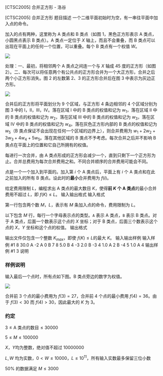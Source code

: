 



[CTSC2005] 合并正方形 - 洛谷














[CTSC2005] 合并正方形
题目描述
一个二维平面初始时为空，有一串往平面中加入点的命令。

加入的点有两种，这里称为 A 类点和 B 类点（如图 1，黑色正方形表示 A 类点，小圆黑点表示 B 类点）。A 类点一定位于 $X$ 轴上，而且不会重叠，而 B 类点可以出现在平面上的任何一个位置，可以重叠。每个 B 类点有一个权值 $W$。

![](https://cdn.luogu.com.cn/upload/pic/18474.png)

处理：一、最初，将相邻两个 A 类点之间连一个与 $X$ 轴成 $45$ 度的正方形（如图 2）。二、每次可以将任意两个有公共点的正方形合并为一个大正方形，合并之后两个小正方形消失。图 2 的左数第 $2$、$3$ 的正方形合并后在图 3 中表示为灰边正方形。

![](https://cdn.luogu.com.cn/upload/pic/18475.png)

合并后的正方形将平面划分为 $9$ 个区域，与正方形 $4$ 条边相邻的 $4$ 个区域分别为图 3 中的 I，II，III，IV。落在区域 I 中的 B 类点的权值和记为 $w_1$，落在区域 II 中的 B 类点的权值和记为 $w_2$，落在区域 III 中的 B 类点的权值和记为 $w_3$，落在区域 IV 中的 B 类点的权值和记为 $w_4$。落在灰色正方形内部的 B 类点的权值和记为 $w_5$（B 类点保证不会出现在任何一个区域的边界上），则合并费用为 $w_1+2w_2+3w_3+4w_4+5w_5$。落在其他区域的 B 类点不予考虑。每次合并之后并不影响 B 类点在平面上的位置和它自己所拥有的权值。

每进行一次合并，由 A 类点形成的正方形会减少一个，直到只剩下一个正方形为止。合并总费用为每次合并费用之和。不同合并顺序的合并费用可能会不同。

点是一个一个加入到平面的。加入第 $i$ 个 A 类点后，平面上有 $i$ 个 A 类点和在此之前加入的所有 B 类点。设此时的**最小**合并费用为 $f(i)$。

给定费用限制 $L$，编程求出 A 类点的最大数目 $K$，使得**前 $K$ 个 A 类点**的最小合并费用不超过 $L$，即 $f(K)\le L$。 
输入输出格式
输入格式

第一行包含两个数 $M$，$L$，表示有 $M$ 条加入点的命令，费用限制为 $L$。

以下包含 $M$ 行，每行一个字母表示点的类型。`A` 表示 A 类点，`B` 表示 B 类点。对于 A 类点，后面一个数表示这个点的 $X$ 坐标；对于 B 类点，后面三个数表示这个点的 $X$，$Y$ 坐标和这个点的权值。
输出格式

输出文件仅包含一个整数 $K_{max}$，即使 $f(K) \le L$的最大 $K$。
输入输出样例
输入样例 #1
8 30.0
A -2
A 0
B 7 8 5.0
B 4 -3 2.0
B -3 4 1.0
A 2
B -4 5 1.0
A 4
输出样例 #1
3
说明
### 样例说明

输入最后一个点时，所有点如下图。B 类点旁边的数字为权值。

![](https://cdn.luogu.com.cn/upload/pic/18476.png)

合并前 $3$ 个点的最小费用为 $f(3) = 27$，合并前 $4$ 个点的最小费用 $f(4) = 36$。由于 $f(3) < 30$ 而 $f(4) > 30$，因此最大的 $K$ 为 $3$。

### 约定

$3 \le \text{A 类点的数目} \le 30000$

$5 \le M \le 100000$

$X$，$Y$均为整数，绝对值不超过 $10000000$

$L, W$ 均为实数，$0<W \le 10000$，$L\le 10^{11}$，所有输入实数最多保留三位小数

$50\%$ 的数据满足 $M \le3000$






